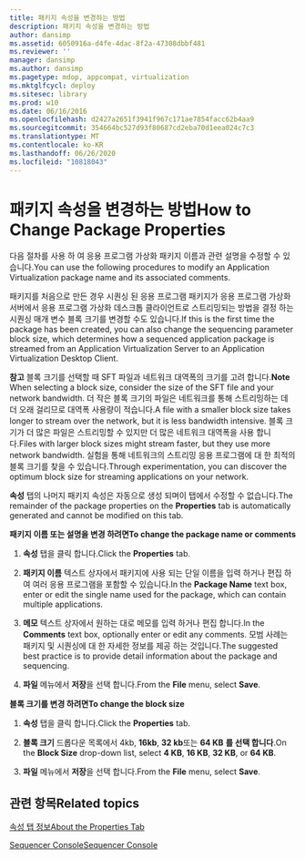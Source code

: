 ```yaml
---
title: 패키지 속성을 변경하는 방법
description: 패키지 속성을 변경하는 방법
author: dansimp
ms.assetid: 6050916a-d4fe-4dac-8f2a-47308dbbf481
ms.reviewer: ''
manager: dansimp
ms.author: dansimp
ms.pagetype: mdop, appcompat, virtualization
ms.mktglfcycl: deploy
ms.sitesec: library
ms.prod: w10
ms.date: 06/16/2016
ms.openlocfilehash: d2427a2651f3941f967c171ae7854facc62b4aa9
ms.sourcegitcommit: 354664bc527d93f80687cd2eba70d1eea024c7c3
ms.translationtype: MT
ms.contentlocale: ko-KR
ms.lasthandoff: 06/26/2020
ms.locfileid: "10818043"
---
```

# <span data-ttu-id="5a9b9-103">패키지 속성을 변경하는 방법</span><span class="sxs-lookup"><span data-stu-id="5a9b9-103">How to Change Package Properties</span></span>


<span data-ttu-id="5a9b9-104">다음 절차를 사용 하 여 응용 프로그램 가상화 패키지 이름과 관련 설명을 수정할 수 있습니다.</span><span class="sxs-lookup"><span data-stu-id="5a9b9-104">You can use the following procedures to modify an Application Virtualization package name and its associated comments.</span></span>

<span data-ttu-id="5a9b9-105">패키지를 처음으로 만든 경우 시퀀싱 된 응용 프로그램 패키지가 응용 프로그램 가상화 서버에서 응용 프로그램 가상화 데스크톱 클라이언트로 스트리밍되는 방법을 결정 하는 시퀀싱 매개 변수 블록 크기를 변경할 수도 있습니다.</span><span class="sxs-lookup"><span data-stu-id="5a9b9-105">If this is the first time the package has been created, you can also change the sequencing parameter block size, which determines how a sequenced application package is streamed from an Application Virtualization Server to an Application Virtualization Desktop Client.</span></span>

<span data-ttu-id="5a9b9-106">**참고**  블록 크기를 선택할 때 SFT 파일과 네트워크 대역폭의 크기를 고려 합니다.</span><span class="sxs-lookup"><span data-stu-id="5a9b9-106">**Note** When selecting a block size, consider the size of the SFT file and your network bandwidth.</span></span> <span data-ttu-id="5a9b9-107">더 작은 블록 크기의 파일은 네트워크를 통해 스트리밍하는 데 더 오래 걸리므로 대역폭 사용량이 적습니다.</span><span class="sxs-lookup"><span data-stu-id="5a9b9-107">A file with a smaller block size takes longer to stream over the network, but it is less bandwidth intensive.</span></span> <span data-ttu-id="5a9b9-108">블록 크기가 더 많은 파일은 스트리밍할 수 있지만 더 많은 네트워크 대역폭을 사용 합니다.</span><span class="sxs-lookup"><span data-stu-id="5a9b9-108">Files with larger block sizes might stream faster, but they use more network bandwidth.</span></span> <span data-ttu-id="5a9b9-109">실험을 통해 네트워크의 스트리밍 응용 프로그램에 대 한 최적의 블록 크기를 찾을 수 있습니다.</span><span class="sxs-lookup"><span data-stu-id="5a9b9-109">Through experimentation, you can discover the optimum block size for streaming applications on your network.</span></span>

 

<span data-ttu-id="5a9b9-110">**속성** 탭의 나머지 패키지 속성은 자동으로 생성 되며이 탭에서 수정할 수 없습니다.</span><span class="sxs-lookup"><span data-stu-id="5a9b9-110">The remainder of the package properties on the **Properties** tab is automatically generated and cannot be modified on this tab.</span></span>

**<span data-ttu-id="5a9b9-111">패키지 이름 또는 설명을 변경 하려면</span><span class="sxs-lookup"><span data-stu-id="5a9b9-111">To change the package name or comments</span></span>**

1.  <span data-ttu-id="5a9b9-112">**속성** 탭을 클릭 합니다.</span><span class="sxs-lookup"><span data-stu-id="5a9b9-112">Click the **Properties** tab.</span></span>

2.  <span data-ttu-id="5a9b9-113">**패키지 이름** 텍스트 상자에서 패키지에 사용 되는 단일 이름을 입력 하거나 편집 하 여 여러 응용 프로그램을 포함할 수 있습니다.</span><span class="sxs-lookup"><span data-stu-id="5a9b9-113">In the **Package Name** text box, enter or edit the single name used for the package, which can contain multiple applications.</span></span>

3.  <span data-ttu-id="5a9b9-114">**메모** 텍스트 상자에서 원하는 대로 메모를 입력 하거나 편집 합니다.</span><span class="sxs-lookup"><span data-stu-id="5a9b9-114">In the **Comments** text box, optionally enter or edit any comments.</span></span> <span data-ttu-id="5a9b9-115">모범 사례는 패키지 및 시퀀싱에 대 한 자세한 정보를 제공 하는 것입니다.</span><span class="sxs-lookup"><span data-stu-id="5a9b9-115">The suggested best practice is to provide detail information about the package and sequencing.</span></span>

4.  <span data-ttu-id="5a9b9-116">**파일** 메뉴에서 **저장**을 선택 합니다.</span><span class="sxs-lookup"><span data-stu-id="5a9b9-116">From the **File** menu, select **Save**.</span></span>

**<span data-ttu-id="5a9b9-117">블록 크기를 변경 하려면</span><span class="sxs-lookup"><span data-stu-id="5a9b9-117">To change the block size</span></span>**

1.  <span data-ttu-id="5a9b9-118">**속성** 탭을 클릭 합니다.</span><span class="sxs-lookup"><span data-stu-id="5a9b9-118">Click the **Properties** tab.</span></span>

2.  <span data-ttu-id="5a9b9-119">**블록 크기** 드롭다운 목록에서 4kb, **16kb**, **32 kb**또는 **64 KB** **를 선택 합니다**.</span><span class="sxs-lookup"><span data-stu-id="5a9b9-119">On the **Block Size** drop-down list, select **4 KB**, **16 KB**, **32 KB**, or **64 KB**.</span></span>

3.  <span data-ttu-id="5a9b9-120">**파일** 메뉴에서 **저장**을 선택 합니다.</span><span class="sxs-lookup"><span data-stu-id="5a9b9-120">From the **File** menu, select **Save**.</span></span>

## <span data-ttu-id="5a9b9-121">관련 항목</span><span class="sxs-lookup"><span data-stu-id="5a9b9-121">Related topics</span></span>


[<span data-ttu-id="5a9b9-122">속성 탭 정보</span><span class="sxs-lookup"><span data-stu-id="5a9b9-122">About the Properties Tab</span></span>](about-the-properties-tab.md)

[<span data-ttu-id="5a9b9-123">Sequencer Console</span><span class="sxs-lookup"><span data-stu-id="5a9b9-123">Sequencer Console</span></span>](sequencer-console.md)

 

 





